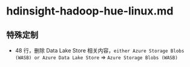 # hdinsight-hadoop-hue-linux.md

## 特殊定制

* 48 行，删除 Data Lake Store 相关内容，`either Azure Storage Blobs (WASB) or Azure Data Lake Store` => `Azure Storage Blobs (WASB)`